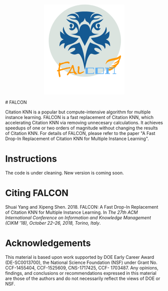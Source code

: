 
<p align="center">
  <img src="falcon_logo.png" alt="drawing" width="256" />
</p>
# FALCON

Citation KNN is a popular but compute-intensive algorithm for multiple instance learning. FALCON is a fast replacement of Citation KNN, which accelerating Citation KNN via removing unnecesary calculations. It achieves speedups of one or two orders of magnitude without changing the results of Citation KNN. For details of FALCON, please refer to the paper "A Fast Drop-In Replacement of Citation KNN for Multiple Instance Learning".

# Instructions #
The code is under cleaning. New version is coming soon.
# Citing FALCON
Shuai Yang and Xipeng Shen. 2018. FALCON: A Fast Drop-In Replacement of
Citation KNN for Multiple Instance Learning. In _The 27th ACM International
Conference on Information and Knowledge Management (CIKM ’18), October
22–26, 2018, Torino, Italy_. 
# Acknowledgements
This material is based upon work supported by DOE Early Career
Award (DE-SC0013700), the National Science Foundation (NSF)
under Grant No. CCF-1455404, CCF-1525609, CNS-1717425, CCF-
1703487. Any opinions, findings, and conclusions or recommendations expressed in this material are those of the authors and do not
necessarily reflect the views of DOE or NSF.
